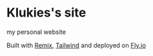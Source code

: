 # Klukies's site

my personal website

Built with [Remix](https://remix.run/), [Tailwind](https://tailwindcss.com/) and deployed on
[Fly.io](https://fly.io/)
